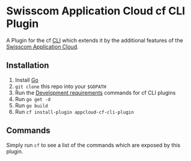 # Swisscom Application Cloud cf CLI Plugin

A Plugin for the cf [CLI](https://github.com/cloudfoundry/cli) which extends it by the additional features of the [Swisscom Application Cloud](https://developer.swisscom.com).

## Installation

1. Install [Go](https://golang.org/)
1. `git clone` this repo into your `$GOPATH`
1. Run the [Development requirements](https://github.com/cloudfoundry/cli/tree/master/plugin/plugin_examples#development-requirements) commands for cf CLI plugins
1. Run `go get -d`
1. Run `go build`
1. Run `cf install-plugin appcloud-cf-cli-plugin`

## Commands

Simply run `cf` to see a list of the commands which are exposed by this plugin.
